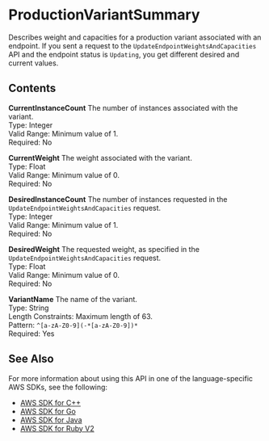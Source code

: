 # ProductionVariantSummary<a name="API_ProductionVariantSummary"></a>

Describes weight and capacities for a production variant associated with an endpoint\. If you sent a request to the `UpdateEndpointWeightsAndCapacities` API and the endpoint status is `Updating`, you get different desired and current values\. 

## Contents<a name="API_ProductionVariantSummary_Contents"></a>

 **CurrentInstanceCount**   <a name="SageMaker-Type-ProductionVariantSummary-CurrentInstanceCount"></a>
The number of instances associated with the variant\.  
Type: Integer  
Valid Range: Minimum value of 1\.  
Required: No

 **CurrentWeight**   <a name="SageMaker-Type-ProductionVariantSummary-CurrentWeight"></a>
The weight associated with the variant\.  
Type: Float  
Valid Range: Minimum value of 0\.  
Required: No

 **DesiredInstanceCount**   <a name="SageMaker-Type-ProductionVariantSummary-DesiredInstanceCount"></a>
The number of instances requested in the `UpdateEndpointWeightsAndCapacities` request\.   
Type: Integer  
Valid Range: Minimum value of 1\.  
Required: No

 **DesiredWeight**   <a name="SageMaker-Type-ProductionVariantSummary-DesiredWeight"></a>
The requested weight, as specified in the `UpdateEndpointWeightsAndCapacities` request\.   
Type: Float  
Valid Range: Minimum value of 0\.  
Required: No

 **VariantName**   <a name="SageMaker-Type-ProductionVariantSummary-VariantName"></a>
The name of the variant\.  
Type: String  
Length Constraints: Maximum length of 63\.  
Pattern: `^[a-zA-Z0-9](-*[a-zA-Z0-9])*`   
Required: Yes

## See Also<a name="API_ProductionVariantSummary_SeeAlso"></a>

For more information about using this API in one of the language\-specific AWS SDKs, see the following:
+  [AWS SDK for C\+\+](http://docs.aws.amazon.com/goto/SdkForCpp/sagemaker-2017-07-24/ProductionVariantSummary) 
+  [AWS SDK for Go](http://docs.aws.amazon.com/goto/SdkForGoV1/sagemaker-2017-07-24/ProductionVariantSummary) 
+  [AWS SDK for Java](http://docs.aws.amazon.com/goto/SdkForJava/sagemaker-2017-07-24/ProductionVariantSummary) 
+  [AWS SDK for Ruby V2](http://docs.aws.amazon.com/goto/SdkForRubyV2/sagemaker-2017-07-24/ProductionVariantSummary) 